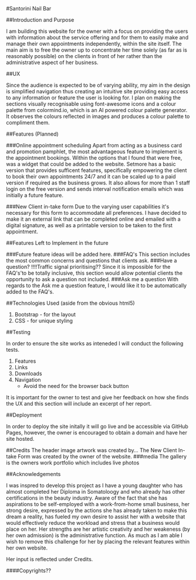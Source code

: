 #Santorini Nail Bar

##Introduction and Purpose

I am building this website for the owner with a focus on providing the users with information about the service offering and for them to easily make and manage their own appointments independently, within the site itself. The main aim is to free the owner up to concentrate her time solely (as far as is reasonably possible) on the clients in front of her rather than the administrative aspect of her business.

##UX

Since the audience is expected to be of varying ability, my aim in the design is simplified navigation thus creating an intuitive site providing easy access to any information or feature the user is looking for. I plan on making the sections visually recognisable using font-awesome icons and a colour palette from colormind.io, which is an AI powered colour palette generator. It observes the colours reflected in images and produces a colour palette to compliment them.


##Features (Planned)

###Online appointment scheduling
Apart from acting as a business card and promotion pamphlet, the most advantageous feature to implement is the appointment bookings. Within the options that I found that were free, was a widget that could be added to the website. Setmore has a basic version that provides sufficent features, specifically empowering the client to book their own appointments 24/7 and it can be scaled up to a paid version if required as the business grows. It also allows for more than 1 staff login on the free version and sends interval notification emails which was initially a future feature.


###New Client in-take form
Due to the varying user capabilities it's necessary for this form to accommodate all preferences. I have decided to make it an external link that can be completed online and emailed with a digital signature, as well as a printable version to be taken to the first appointment.


##Features Left to Implement in the future

###Future feature ideas will be added here.
###FAQ's
This section includes the most common concerns and questions that clients ask.
###Have a question?
!!!!Traffic signal  prioritising??
Since it is impossible for the FAQ's'to be totally inclusive, this section would allow potential clients the opportunity to ask a question not included.
###Ask me a question
With regards to the Ask me a question feature, I would like it to be automatically added to the FAQ's.


##Technologies Used (aside from the obvious html5)
1. Bootstrap - for the layout
2. CSS - for unique styling

##Testing

In order to ensure the site works as inteneded I will conduct the following tests.

1. Features
2. Links
3. Downloads
4. Navigation
    * Avoid the need for the browser back button

It is important for the owner to test and give her feedback on how she finds the UX and this section will include an excerpt of her report.


##Deployment

In order to deploy the site initally it will go live and be accessible via GitHub Pages, however, the owner is encouraged to obtain a domain and have her site hosted.


##Credits
The header image artwork was created by... 
The New Client In-take Form was created by the owner of the website.
###media
The gallery is the owners work portfolio which includes live photos


##Acknowledgements

I was inspred to develop this project as I have a young daughter who has almost completed her Diploma in Somatoloogy and who already has other certifications in the beauty industry. Aware of the fact that she has aspirations to be self-employed with a work-from-home small business, her strong desire, expressed by the actions she has already taken to make this dream a reality, has fueled my own desire to assist her with a website that would effectively reduce the workload and stress that a business would place on her. Her strengths are her artistic creativity and her weakeness (by her own admission) is the administrative function. As much as I am able I wish to remove this challenge for her by placing the relevant features within her own website.

Her input is reflected under Credits.

####Copyrights??
